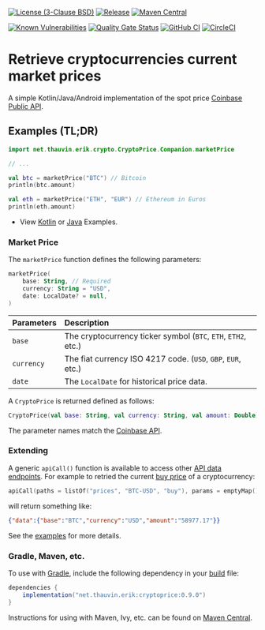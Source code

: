 [![License (3-Clause BSD)](https://img.shields.io/badge/license-BSD%203--Clause-blue.svg?style=flat-square)](http://opensource.org/licenses/BSD-3-Clause) [![Release](https://img.shields.io/github/release/ethauvin/cryptoprice.svg)](https://github.com/ethauvin/cryptoprice/releases/latest) [![Maven Central](https://img.shields.io/maven-central/v/net.thauvin.erik/cryptoprice.svg?label=maven%20central)](https://search.maven.org/search?q=g:%22net.thauvin.erik%22%20AND%20a:%22cryptoprice%22)

[![Known Vulnerabilities](https://snyk.io/test/github/ethauvin/cryptoprice/badge.svg?targetFile=pom.xml)](https://snyk.io/test/github/ethauvin/cryptoprice?targetFile=pom.xml) [![Quality Gate Status](https://sonarcloud.io/api/project_badges/measure?project=ethauvin_cryptoprice&metric=alert_status)](https://sonarcloud.io/dashboard?id=ethauvin_cryptoprice) [![GitHub CI](https://github.com/ethauvin/cryptoprice/actions/workflows/gradle.yml/badge.svg)](https://github.com/ethauvin/cryptoprice/actions/workflows/gradle.yml) [![CircleCI](https://circleci.com/gh/ethauvin/cryptoprice/tree/master.svg?style=shield)](https://circleci.com/gh/ethauvin/cryptoprice/tree/master)

# Retrieve cryptocurrencies current market prices

A simple Kotlin/Java/Android implementation of the spot price [Coinbase Public API](https://developers.coinbase.com/api/v2#get-spot-price).

## Examples (TL;DR)

```kotlin
import net.thauvin.erik.crypto.CryptoPrice.Companion.marketPrice

// ...

val btc = marketPrice("BTC") // Bitcoin
println(btc.amount)

val eth = marketPrice("ETH", "EUR") // Ethereum in Euros
println(eth.amount)

```
 - View [Kotlin](https://github.com/ethauvin/cryptoprice/blob/master/examples/src/main/kotlin/com/example/CryptoPriceExample.kt) or [Java](https://github.com/ethauvin/cryptoprice/blob/master/examples/src/main/java/com/example/CryptoPriceSample.java) Examples.

### Market Price

The `marketPrice` function defines the following parameters:

```kotlin
marketPrice(
    base: String, // Required 
    currency: String = "USD",
    date: LocalDate? = null,
)
```

Parameters  | Description
:---------- |:-------------------------------------------------------------
`base`      | The cryptocurrency ticker symbol (`BTC`, `ETH`, `ETH2`, etc.)
`currency`  | The fiat currency ISO 4217 code. (`USD`, `GBP`, `EUR`, etc.)
`date`      | The `LocalDate` for historical price data.

A `CryptoPrice` is returned defined as follows:

```kotlin
CryptoPrice(val base: String, val currency: String, val amount: Double)
```
The parameter names match the [Coinbase API](https://developers.coinbase.com/api/v2#get-spot-price).

### Extending

A generic `apiCall()` function is available to access other [API data endpoints](https://developers.coinbase.com/api/v2#data-endpoints). For example to retried the current [buy price](https://developers.coinbase.com/api/v2#get-buy-price) of a cryptocurrency:

```kotlin
apiCall(paths = listOf("prices", "BTC-USD", "buy"), params = emptyMap())
```
will return something like:

```json
{"data":{"base":"BTC","currency":"USD","amount":"58977.17"}}
```

See the [examples](https://github.com/ethauvin/cryptoprice/blob/master/examples/) for more details.

### Gradle, Maven, etc.

To use with [Gradle](https://gradle.org/), include the following dependency in your [build](https://github.com/ethauvin/cryptoprice/blob/master/examples/build.gradle.kts) file:

```gradle
dependencies {
    implementation("net.thauvin.erik:cryptoprice:0.9.0")
}
```

Instructions for using with Maven, Ivy, etc. can be found on [Maven Central](https://search.maven.org/artifact/net.thauvin.erik/cryptoprice/0.9.0/jar).
